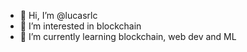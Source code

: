 - 👋 Hi, I’m @lucasrlc
- 👀 I’m interested in blockchain
- 🌱 I’m currently learning blockchain, web dev and ML


<!---
lucasrlc/lucasrlc is a ✨ special ✨ repository because its `README.md` (this file) appears on your GitHub profile.
You can click the Preview link to take a look at your changes.
--->
